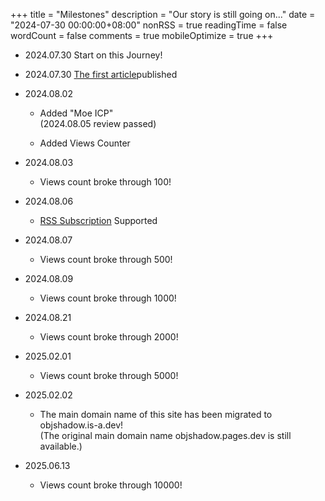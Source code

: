 +++
title = "Milestones"
description = "Our story is still going on..."
date = "2024-07-30 00:00:00+08:00"
nonRSS = true
readingTime = false
wordCount = false
comments = true
mobileOptimize = true
+++
- 2024.07.30 Start on this Journey!

- 2024.07.30 [The first article](/posts/what-is-tls-in-any/)published

- 2024.08.02
  - Added "Moe ICP"<br />
    (2024.08.05 review passed)

  - Added Views Counter
  
- 2024.08.03
  - Views count broke through 100!

- 2024.08.06
  - [RSS Subscription](/index.xml) Supported

- 2024.08.07
  - Views count broke through 500!

- 2024.08.09
  - Views count broke through 1000!

- 2024.08.21
  - Views count broke through 2000!

- 2025.02.01
  - Views count broke through 5000!

- 2025.02.02
  - The main domain name of this site has been migrated to objshadow.is-a.dev!<br/>
    (The original main domain name objshadow.pages.dev is still available.)

- 2025.06.13
  - Views count broke through 10000!
